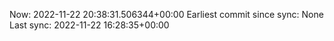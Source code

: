 Now: 2022-11-22 20:38:31.506344+00:00 Earliest commit since sync: None Last sync: 2022-11-22 16:28:35+00:00

